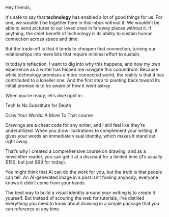 
Hey friends,

It's safe to say that **technology** has enabled a lot of good things for us. For one, we wouldn’t be together here in this inbox without it. We wouldn’t be able to send pictures to our loved ones in faraway places without it. If anything, the chief benefit of technology is its ability to sustain human connection across space and time.

But the trade-off is that it tends to cheapen that connection, turning our relationships into mere bits that require minimal effort to sustain.

In today’s reflection, I want to dig into why this happens, and how my own experience as a writer has helped me navigate this conundrum. Because while technology promises a more connected world, the reality is that it has contributed to a lonelier one. And the first step to pivoting back toward its initial promise is to be aware of how it went astray.

When you’re ready, let’s dive right in:

​Tech Is No Substitute for Depth​


Draw Your Words: A More To That course

Drawings are a cheat code for any writer, and I still feel like they’re underutilized. When you draw illustrations to complement your writing, it gives your words an immediate visual identity, which makes it stand out right away.

That’s why I created a comprehensive course on drawing, and as a newsletter reader, you can get it at a discount for a limited time (it’s usually $150, but just $99 for today).

You might think that AI can do the work for you, but the truth is that people can tell. An AI-generated image in a post isn’t fooling anybody; everyone knows it didn’t come from your hands.

The best way to build a visual identity around your writing is to create it yourself. But instead of scouring the web for tutorials, I’ve distilled everything you need to know about drawing in a simple package that you can reference at any time.

